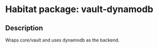 # Habitat package: vault-dynamodb

## Description

Wraps core/vault and uses dynamodb as the backend.
